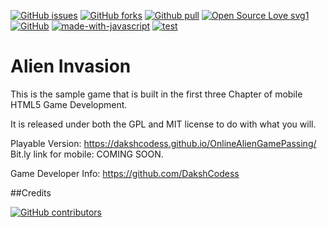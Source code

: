 [![GitHub issues](https://img.shields.io/github/issues/DakshCodess/OnlineAlienGame)](https://github.com/DakshCodess/OnlineAlienGame/issues) [![GitHub forks](https://img.shields.io/github/forks/DakshCodess/OnlineAlienGame)](https://github.com/DakshCodess/OnlineAlienGame/network/members) [![Github pull](https://img.shields.io/github/issues-pr/DakshCodess/OnlineAlienGame)](https://github.com/DakshCodess/OnlineAlienGame/pulls) [![Open Source Love svg1](https://badges.frapsoft.com/os/v1/open-source.svg?v=103)](https://github.com/ellerbrock/open-source-badges/) [![GitHub](https://badgen.net/badge/icon/github?icon=github&label)](https://github.com) [![made-with-javascript](https://img.shields.io/badge/Made%20with-JavaScript-1f425f.svg)](https://www.javascript.com) [![test](https://img.shields.io/badge/test-passing-lightdarkgreen.svg)](https://dakshcodess.github.io/OnlineAlienGamePassing)


Alien Invasion
==============
This is the sample game that is built in the first three Chapter of
mobile HTML5 Game Development.

It is released under both the GPL and MIT license to do with what you will.

Playable Version: https://dakshcodess.github.io/OnlineAlienGamePassing/
Bit.ly link for mobile: 
COMING SOON.

Game Developer Info: https://github.com/DakshCodess 

##Credits


[![GitHub contributors](https://contrib.rocks/image?repo=DakshCodess/OnlineAlienGamePassing)](https://github.com/DakshCodess/OnlineAlienGamePassing/graphs/contributors)

